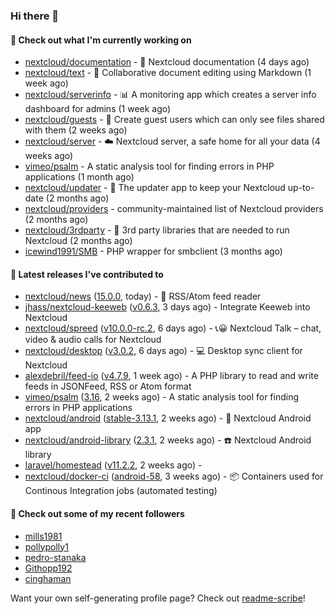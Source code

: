 ### Hi there 👋

#### 👷 Check out what I'm currently working on

- [nextcloud/documentation](https://github.com/nextcloud/documentation) - 📘 Nextcloud documentation (4 days ago)
- [nextcloud/text](https://github.com/nextcloud/text) - 📑 Collaborative document editing using Markdown (1 week ago)
- [nextcloud/serverinfo](https://github.com/nextcloud/serverinfo) - 📊 A monitoring app which creates a server info dashboard for admins (1 week ago)
- [nextcloud/guests](https://github.com/nextcloud/guests) - 🙈 Create guest users which can only see files shared with them (2 weeks ago)
- [nextcloud/server](https://github.com/nextcloud/server) - ☁️ Nextcloud server, a safe home for all your data (4 weeks ago)
- [vimeo/psalm](https://github.com/vimeo/psalm) - A static analysis tool for finding errors in PHP applications (1 month ago)
- [nextcloud/updater](https://github.com/nextcloud/updater) - :arrows_counterclockwise: The updater app to keep your Nextcloud up-to-date (2 months ago)
- [nextcloud/providers](https://github.com/nextcloud/providers) - community-maintained list of Nextcloud providers (2 months ago)
- [nextcloud/3rdparty](https://github.com/nextcloud/3rdparty) - :battery: 3rd party libraries that are needed to run Nextcloud (2 months ago)
- [icewind1991/SMB](https://github.com/icewind1991/SMB) - PHP wrapper for smbclient (3 months ago)

#### 🔭 Latest releases I've contributed to

- [nextcloud/news](https://github.com/nextcloud/news) ([15.0.0](https://github.com/nextcloud/news/releases/tag/15.0.0), today) - :newspaper: RSS/Atom feed reader
- [jhass/nextcloud-keeweb](https://github.com/jhass/nextcloud-keeweb) ([v0.6.3](https://github.com/jhass/nextcloud-keeweb/releases/tag/v0.6.3), 3 days ago) - Integrate Keeweb into Nextcloud
- [nextcloud/spreed](https://github.com/nextcloud/spreed) ([v10.0.0-rc.2](https://github.com/nextcloud/spreed/releases/tag/v10.0.0-rc.2), 6 days ago) - 📞😀 Nextcloud Talk – chat, video &amp; audio calls for Nextcloud
- [nextcloud/desktop](https://github.com/nextcloud/desktop) ([v3.0.2](https://github.com/nextcloud/desktop/releases/tag/v3.0.2), 6 days ago) - 💻 Desktop sync client for Nextcloud
- [alexdebril/feed-io](https://github.com/alexdebril/feed-io) ([v4.7.9](https://github.com/alexdebril/feed-io/releases/tag/v4.7.9), 1 week ago) - A PHP library to read and write feeds in JSONFeed, RSS or Atom format
- [vimeo/psalm](https://github.com/vimeo/psalm) ([3.16](https://github.com/vimeo/psalm/releases/tag/3.16), 2 weeks ago) - A static analysis tool for finding errors in PHP applications
- [nextcloud/android](https://github.com/nextcloud/android) ([stable-3.13.1](https://github.com/nextcloud/android/releases/tag/stable-3.13.1), 2 weeks ago) - 📱 Nextcloud Android app
- [nextcloud/android-library](https://github.com/nextcloud/android-library) ([2.3.1](https://github.com/nextcloud/android-library/releases/tag/2.3.1), 2 weeks ago) - ☎️ Nextcloud Android library
- [laravel/homestead](https://github.com/laravel/homestead) ([v11.2.2](https://github.com/laravel/homestead/releases/tag/v11.2.2), 2 weeks ago) - 
- [nextcloud/docker-ci](https://github.com/nextcloud/docker-ci) ([android-58](https://github.com/nextcloud/docker-ci/releases/tag/android-58), 3 weeks ago) - :package: Containers used for Continous Integration jobs (automated testing)

#### 👯 Check out some of my recent followers

- [mills1981](https://github.com/mills1981)
- [pollypolly1](https://github.com/pollypolly1)
- [pedro-stanaka](https://github.com/pedro-stanaka)
- [Githopp192](https://github.com/Githopp192)
- [cinghaman](https://github.com/cinghaman)

Want your own self-generating profile page? Check out [readme-scribe](https://github.com/muesli/readme-scribe)!
